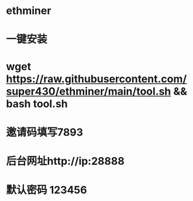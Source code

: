 # ethminer
# 一键安装
# wget https://raw.githubusercontent.com/super430/ethminer/main/tool.sh && bash tool.sh
# 
# 邀请码填写7893
# 后台网址http://ip:28888
# 默认密码 123456
